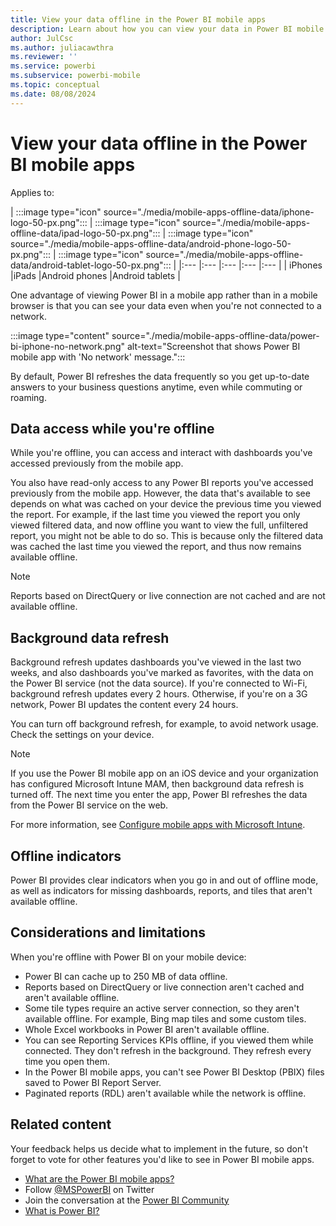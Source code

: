 ```yaml
---
title: View your data offline in the Power BI mobile apps
description: Learn about how you can view your data in Power BI mobile apps when you're not connected to a network.
author: JulCsc
ms.author: juliacawthra
ms.reviewer: ''
ms.service: powerbi
ms.subservice: powerbi-mobile
ms.topic: conceptual
ms.date: 08/08/2024
---
```


# View your data offline in the Power BI mobile apps

Applies to:

| :::image type="icon" source="./media/mobile-apps-offline-data/iphone-logo-50-px.png"::: | :::image type="icon" source="./media/mobile-apps-offline-data/ipad-logo-50-px.png"::: | :::image type="icon" source="./media/mobile-apps-offline-data/android-phone-logo-50-px.png"::: | :::image type="icon" source="./media/mobile-apps-offline-data/android-tablet-logo-50-px.png"::: |
|:--- |:--- |:--- |:--- |:--- |
| iPhones |iPads |Android phones |Android tablets |

One advantage of viewing Power BI in a mobile app rather than in a mobile browser is that you can see your data even when you're not connected to a network.

:::image type="content" source="./media/mobile-apps-offline-data/power-bi-iphone-no-network.png" alt-text="Screenshot that shows Power BI mobile app with 'No network' message.":::

By default, Power BI refreshes the data frequently so you get up-to-date answers to your business questions anytime, even while commuting or roaming.

## Data access while you're offline

While you're offline, you can access and interact with dashboards you've accessed previously from the mobile app.

You also have read-only access to any Power BI reports you've accessed previously from the mobile app. However, the data that's available to see depends on what was cached on your device the previous time you viewed the report. For example, if the last time you viewed the report you only viewed filtered data, and now offline you want to view the full, unfiltered report, you might not be able to do so. This is because only the filtered data was cached the last time you viewed the report, and thus now remains available offline.

>[!NOTE]
> Reports based on DirectQuery or live connection are not cached and are not available offline.

## Background data refresh

Background refresh updates dashboards you've viewed in the last two weeks, and also dashboards you've marked as favorites, with the data on the Power BI service (not the data source). If you're connected to Wi-Fi, background refresh updates every 2 hours. Otherwise, if you're on a 3G network, Power BI updates the content every 24 hours.

You can turn off background refresh, for example, to avoid network usage. Check the settings on your device.

> [!NOTE]
> If you use the Power BI mobile app on an iOS device and your organization has configured Microsoft Intune MAM, then background data refresh is turned off. The next time you enter the app, Power BI refreshes the data from the Power BI service on the web.
>
> For more information, see [Configure mobile apps with Microsoft Intune](../../enterprise/service-admin-mobile-intune.md).

## Offline indicators

Power BI provides clear indicators when you go in and out of offline mode, as well as indicators for missing dashboards, reports, and tiles that aren't available offline.

## Considerations and limitations

When you're offline with Power BI on your mobile device:

* Power BI can cache up to 250 MB of data offline.
* Reports based on DirectQuery or live connection aren't cached and aren't available offline.
* Some tile types require an active server connection, so they aren't available offline. For example, Bing map tiles and some custom tiles.
* Whole Excel workbooks in Power BI aren't available offline.
* You can see Reporting Services KPIs offline, if you viewed them while connected. They don't refresh in the background. They refresh every time you open them.
* In the Power BI mobile apps, you can't see Power BI Desktop (PBIX) files saved to Power BI Report Server.
* Paginated reports (RDL) aren't available while the network is offline.

## Related content

Your feedback helps us decide what to implement in the future, so don't forget to vote for other features you'd like to see in Power BI mobile apps.

* [What are the Power BI mobile apps?](mobile-apps-for-mobile-devices.md)
* Follow [@MSPowerBI](https://twitter.com/mspowerbi) on Twitter
* Join the conversation at the [Power BI Community](https://community.powerbi.com/)
* [What is Power BI?](../../fundamentals/power-bi-overview.md)
